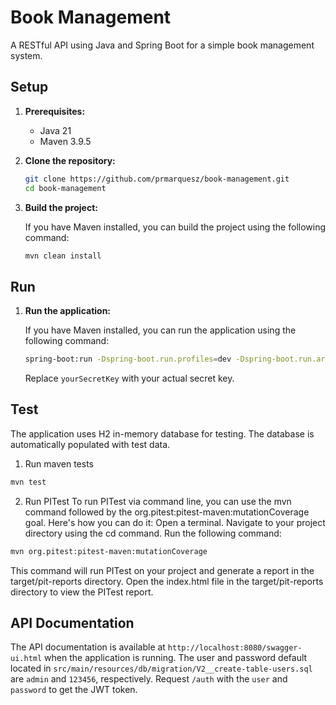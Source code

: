 # Book Management

A RESTful API using Java and Spring Boot for a simple book management system.

## Setup

1. **Prerequisites:**
    - Java 21
    - Maven 3.9.5

2. **Clone the repository:**

    ```bash
    git clone https://github.com/prmarquesz/book-management.git
    cd book-management
    ```

3. **Build the project:**

   If you have Maven installed, you can build the project using the following command:

    ```bash
    mvn clean install
    ```

## Run

1. **Run the application:**

   If you have Maven installed, you can run the application using the following command:

    ```bash
    spring-boot:run -Dspring-boot.run.profiles=dev -Dspring-boot.run.arguments=--JWT_SECRET=yourSecretKey
    ```
   Replace `yourSecretKey` with your actual secret key.

## Test

The application uses H2 in-memory database for testing. The database is automatically populated with test data.

1. Run maven tests

```bash 
mvn test
```

2. Run PITest
To run PITest via command line, you can use the mvn command followed by the org.pitest:pitest-maven:mutationCoverage goal. Here's how you can do it:
Open a terminal.
Navigate to your project directory using the cd command.
Run the following command:

```bash 
mvn org.pitest:pitest-maven:mutationCoverage
```

This command will run PITest on your project and generate a report in the target/pit-reports directory.
Open the index.html file in the target/pit-reports directory to view the PITest report.

## API Documentation

The API documentation is available at `http://localhost:8080/swagger-ui.html` when the application is running.
The user and password default located in `src/main/resources/db/migration/V2__create-table-users.sql` are `admin` and `123456`, respectively.
Request `/auth` with the `user` and `password` to get the JWT token.

